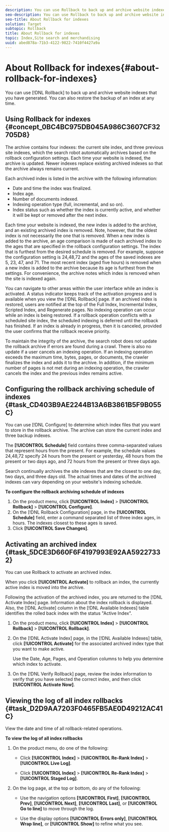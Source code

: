 ```yaml
---
description: You can use Rollback to back up and archive website indexes that you have generated. You can also restore the backup of an index at any time.
seo-description: You can use Rollback to back up and archive website indexes that you have generated. You can also restore the backup of an index at any time.
seo-title: About Rollback for indexes
solution: Target
subtopic: Rollback
title: About Rollback for indexes
topic: Index,Site search and merchandising
uuid: abed878a-71b3-4122-9822-7410f4427a9a
---
```


# About Rollback for indexes{#about-rollback-for-indexes}

You can use [!DNL Rollback] to back up and archive website indexes that you have generated. You can also restore the backup of an index at any time.

## Using Rollback for indexes {#concept_0BC4BC975DB045A986C3607CF32705D8}

The archive contains four indexes: the current site index, and three previous site indexes, which the search robot automatically archives based on the rollback configuration settings. Each time your website is indexed, the archive is updated. Newer indexes replace existing archived indexes so that the archive always remains current.

Each archived index is listed in the archive with the following information:

* Date and time the index was finalized. 
* Index age. 
* Number of documents indexed. 
* Indexing operation type (full, incremental, and so on). 
* Index status such as whether the index is currently active, and whether it will be kept or removed after the next index.

Each time your website is indexed, the new index is added to the archive, and an existing archived index is removed. Note, however, that the oldest index is not necessarily the one that is removed. When a new index is added to the archive, an age comparison is made of each archived index to the ages that are specified in the rollback configuration settings. The index that is furthest from the desired schedule is removed. For example, suppose the configuration setting is 24,48,72 and the ages of the saved indexes are 5, 23, 47, and 71. The most recent index (aged five hours) is removed when a new index is added to the archive because its age is furthest from the settings. For convenience, the archive notes which index is removed when the site is indexed again.

You can navigate to other areas within the user interface while an index is activated. A status indicator keeps track of the activation progress and is available when you view the [!DNL Rollback] page. If an archived index is restored, users are notified at the top of the Full Index, Incremental Index, Scripted Index, and Regenerate pages. No indexing operation can occur while an index is being restored. If a rollback operation conflicts with a scheduled site index, the scheduled indexing is deferred until the rollback has finished. If an index is already in progress, then it is canceled, provided the user confirms that the rollback receive priority.

To maintain the integrity of the archive, the search robot does not update the rollback archive if errors are found during a crawl. There is also no update if a user cancels an indexing operation. If an indexing operation exceeds the maximum time, bytes, pages, or documents, the crawler finalizes the index and adds it to the archive. In addition, if the minimum number of pages is not met during an indexing operation, the crawler cancels the index and the previous index remains active. 

## Configuring the rollback archiving schedule of indexes {#task_CD403B9AE2244B13A6B3861B5F9B055C}

You can use [!DNL Configure] to determine which index files that you want to store in the rollback archive. The archive can store the current index and three backup indexes.

The **[!UICONTROL Schedule]** field contains three comma-separated values that represent hours from the present. For example, the schedule values 24,48,72 specify 24 hours from the present or yesterday, 48 hours from the present or two days ago, and 72 hours from the present or three days ago.

Search continually archives the site indexes that are the closest to one day, two days, and three days old. The actual times and dates of the archived indexes can vary depending on your website's indexing schedule.

**To configure the rollback archiving schedule of indexes** 

1. On the product menu, click **[!UICONTROL Index]** > **[!UICONTROL Rollback]** > **[!UICONTROL Configure]**.
1. On the [!DNL Rollback Configuration] page, in the **[!UICONTROL Schedule]** field, enter a command separated list of three index ages, in hours. The indexes closest to these ages is saved.
1. Click **[!UICONTROL Save Changes]**.

## Activating an archived index {#task_5DCE3D660F6F4197993E92AA59227332}

You can use Rollback to activate an archived index.

When you click **[!UICONTROL Activate]** to rollback an index, the currently active index is moved into the archive.

Following the activation of the archived index, you are returned to the [!DNL Activate Index] page. Information about the index rollback is displayed. Also, the [!DNL Activate] column in the [!DNL Available Indexes] table identifies the rolled back index with the status "Active Index". 

1. On the product menu, click **[!UICONTROL Index]** > **[!UICONTROL Rollback]** > **[!UICONTROL Rollback]**.
1. On the [!DNL Activate Index] page, in the [!DNL Available Indexes] table, click **[!UICONTROL Activate]** for the associated archived index type that you want to make active.

   Use the Date, Age, Pages, and Operation columns to help you determine which index to activate. 
1. On the [!DNL Verify Rollback] page, review the index information to verify that you have selected the correct index, and then click **[!UICONTROL Activate Now]**.

## Viewing the log of all index rollbacks {#task_D2D9AA7203F0465FB5AE0D49212AC41C}

View the date and time of all rollback-related operations.

**To view the log of all index rollbacks** 

1. On the product menu, do one of the following:

    * Click **[!UICONTROL Index]** > **[!UICONTROL Re-Rank Index]** > **[!UICONTROL Live Log]**. 
    
    * Click **[!UICONTROL Index]** > **[!UICONTROL Re-Rank Index]** > **[!UICONTROL Staged Log]**.

1. On the log page, at the top or bottom, do any of the following:

    * Use the navigation options **[!UICONTROL First]**, **[!UICONTROL Prev]**, **[!UICONTROL Next]**, **[!UICONTROL Last]**, or **[!UICONTROL Go to line]** to move through the log. 
    
    * Use the display options **[!UICONTROL Errors only]**, **[!UICONTROL Wrap line]**, or **[!UICONTROL Show]** to refine what you see.


